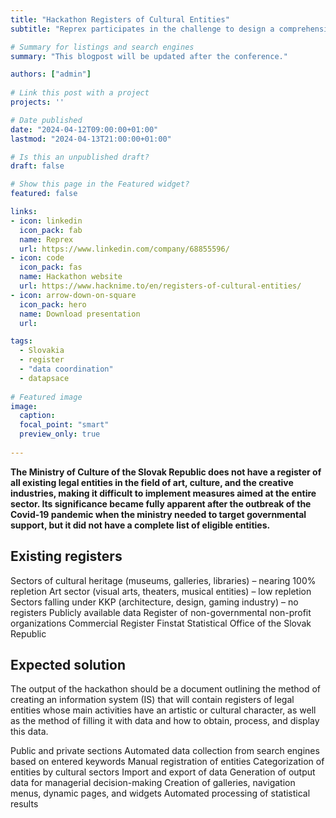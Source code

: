 ```yaml
---
title: "Hackathon Registers of Cultural Entities"
subtitle: "Reprex participates in the challenge to design a comprehensive IT solution for dynamic creation and filling of registers of cultural entities."

# Summary for listings and search engines
summary: "This blogpost will be updated after the conference."

authors: ["admin"]
 
# Link this post with a project
projects: ''

# Date published
date: "2024-04-12T09:00:00+01:00"
lastmod: "2024-04-13T21:00:00+01:00"

# Is this an unpublished draft?
draft: false

# Show this page in the Featured widget?
featured: false

links:
- icon: linkedin
  icon_pack: fab
  name: Reprex
  url: https://www.linkedin.com/company/68855596/
- icon: code
  icon_pack: fas
  name: Hackathon website
  url: https://www.hacknime.to/en/registers-of-cultural-entities/
- icon: arrow-down-on-square
  icon_pack: hero
  name: Download presentation
  url: 

tags:
  - Slovakia
  - register
  - "data coordination"
  - datapsace
  
# Featured image
image:
  caption: 
  focal_point: "smart"
  preview_only: true
  
---
```


**The Ministry of Culture of the Slovak Republic does not have a register of all existing legal entities in the field of art, culture, and the creative industries, making it difficult to implement measures aimed at the entire sector. Its significance became fully apparent after the outbreak of the Covid-19 pandemic when the ministry needed to target governmental support, but it did not have a complete list of eligible entities.**

## Existing registers
Sectors of cultural heritage (museums, galleries, libraries) – nearing 100% repletion
Art sector (visual arts, theaters, musical entities) – low repletion
Sectors falling under KKP (architecture, design, gaming industry) – no registers
Publicly available data
Register of non-governmental non-profit organizations
Commercial Register
Finstat
Statistical Office of the Slovak Republic

## Expected solution
The output of the hackathon should be a document outlining the method of creating an information system (IS) that will contain registers of legal entities whose main activities have an artistic or cultural character, as well as the method of filling it with data and how to obtain, process, and display this data.

Public and private sections
Automated data collection from search engines based on entered keywords
Manual registration of entities
Categorization of entities by cultural sectors
Import and export of data
Generation of output data for managerial decision-making
Creation of galleries, navigation menus, dynamic pages, and widgets
Automated processing of statistical results


